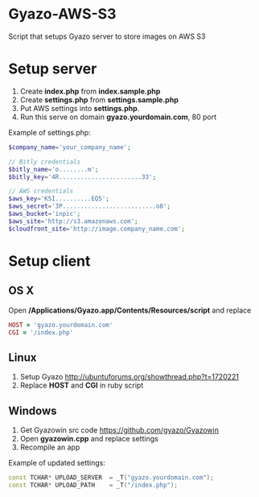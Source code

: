 # Gyazo-AWS-S3
Script that setups Gyazo server to store images on AWS S3

# Setup server
1. Create **index.php** from **index.sample.php**
2. Create **settings.php** from **settings.sample.php**
3. Put AWS settings into **settings.php**. 
4. Run this serve on domain **gyazo.yourdomain.com**, 80 port

Example of settings.php:
```php
$company_name='your_company_name';

// Bitly credentials
$bitly_name='o........m';
$bitly_key='4R.......................33';

// AWS credentials
$aws_key='K5I..........EQ5';
$aws_secret='3P..........................o8';
$aws_bucket='inpic';
$aws_site='http://s3.amazonaws.com';
$cloudfront_site='http://image.company_name.com';
```


# Setup client
## OS X
Open **/Applications/Gyazo.app/Contents/Resources/script** and replace
```ruby
HOST = 'gyazo.yourdomain.com'
CGI = '/index.php'
```

## Linux
1. Setup Gyazo http://ubuntuforums.org/showthread.php?t=1720221
2. Replace **HOST** and **CGI** in ruby script

## Windows
1. Get Gyazowin src code https://github.com/gyazo/Gyazowin
2. Open **gyazowin.cpp** and replace settings
3. Recompile an app

Example of updated settings:
```cpp
const TCHAR* UPLOAD_SERVER	= _T("gyazo.yourdomain.com");
const TCHAR* UPLOAD_PATH	= _T("/index.php");
```
